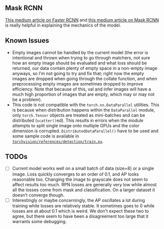 ## Mask RCNN
[This medium article on Faster RCNN](https://medium.com/@fractaldle/guide-to-build-faster-rcnn-in-pytorch-95b10c273439) and [this medium article on Mask RCNN](https://medium.com/@fractaldle/mask-r-cnn-unmasked-c029aa2f1296) is really helpful in explaining the mechanics of the model.

## Known Issues

* Empty images cannot be handled by the current model (the error is intentional and thrown when trying to go through matchers, not sure how an empty image should be evaluated and what loss should be returned, our data contain plenty of empty space in a non-empty image anyways, so I'm not going to try and fix that; right now the empty images are dropped when going through the collate function, and when preprocessing empty images are sometimes dropped to improve efficiency. Note that because of this, val and infer images will have a much high proportion of images that are empty, which may or may not be a problem).
* This code is not compatible with the `torch.nn.DataParallel` utilities. This is because when distribution happens within the `DataParallel` module, only `torch.Tensor` objects are treated as mini-batches and can be distributed (`scatter()`ed). This results in errors when the module attempts to split single image onto multiple GPUs and the color dimension is corrupted. `DistributedDataParallel()` have to be used and some sample code is available in [`torchvision/references/detection/train.py`](https://github.com/pytorch/vision/blob/master/references/detection/train.py).

## TODOs
- [ ] Current model works well on a small batch of data (size=8) or a single image. Loss quickly converges to an order of 0.1, and AP looks reasonable too. Changing the image to grayscale does not seem to affect results too much. RPN losses are generally very low while almost all the losses come from mask and classification. On a larger dataset it doesn't converge though.
- [ ] Interestingly or maybe concerningly, the AP oscillates a lot during training while losses are relatively stable. It sometimes goes to 0 while losses are at about 0.1 which is weird. We don't expect these two to agree, but there seem to have been a disagreement too large that it warrants some debugging.

